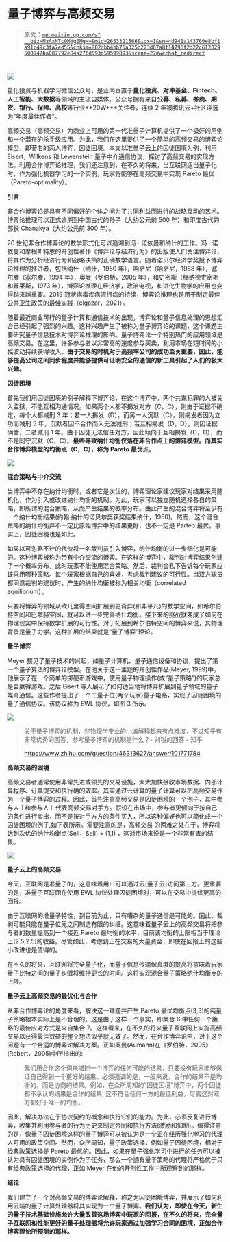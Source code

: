 # 量子博弈与高频交易

> 原文：[`mp.weixin.qq.com/s?__biz=MzAxNTc0Mjg0Mg==&mid=2653321566&idx=1&sn=4d941a143760e8bf1a91c49c3fa7ed55&chksm=802dbb4bb75a325d223d67a8f14796f2d22c612029508947ba087792e84a276d593d59599893&scene=27#wechat_redirect`](http://mp.weixin.qq.com/s?__biz=MzAxNTc0Mjg0Mg==&mid=2653321566&idx=1&sn=4d941a143760e8bf1a91c49c3fa7ed55&chksm=802dbb4bb75a325d223d67a8f14796f2d22c612029508947ba087792e84a276d593d59599893&scene=27#wechat_redirect)

# 

![](img/817c601fc026ccfe2ee840069c1e016b.png)

量化投资与机器学习微信公众号，是业内垂直于**量化投资、对冲基金、Fintech、人工智能、大数据**等领域的主流自媒体。公众号拥有来自**公募、私募、券商、期货、银行、保险、高校**等行业**20W+**关注者，连续 2 年被腾讯云+社区评选为“年度最佳作者”。

高频交易（高频交易）为商业上可用的第一代准量子计算机提供了一个极好的用例和一个潜在的杀手级应用。为此，我们在这里提供了一个简单的高频交易的博弈论模型，即著名的两人博弈，囚徒困境。本文以准量子云上的囚徒困境为例，利用 Eisert，Wilkens 和 Lewenstein 量子中介通信协议，探讨了高频交易的实现方法。利用合作博弈论推理，我们还注意到，在不久的将来，当互联网适当量子化时，作为强化机器学习的一个实例，玩家将能够在高频交易中实现 Pareto 最优（Pareto-optimality）。

**引言**

非合作博弈论是具有不同偏好的个体之间为了共同利益而进行的战略互动的艺术。博弈论推理可以正式追溯到中国古代的孙子（大约公元前 500 年）和印度古代的部长 Chanakya（大约公元前 300 年）。

20 世纪非合作博弈论的数学形式化可以追溯到冯 · 诺依曼和纳什的工作。冯 · 诺依曼和摩根斯特恩的开创性著作《博弈论与经济行为》的出版使人们关注博弈论，将其作为分析经济行为和战略决策的正确数学语言。随着诺贝尔经济学奖授予博弈论推理的推进者，包括纳什（纳什，1950 年），哈萨尼（哈萨尼，1968 年），塞尔滕（塞尔滕，1994 年），奥曼（罗伯特，2005 年），和史密斯（梅纳德史密斯和普莱斯，1973 年），博弈论推理在经济学，政治电视，和进化生物学的应用也变得越来越重要。2019 冠状病毒疾病流行病的持续，博弈论推理也是用于制定最佳公共卫生政策的最佳实践（elgazar，2021）。

随着最近商业可行的量子计算和通信技术的出现，博弈论和量子信息处理的思想汇合已经引起了强烈的兴趣。这种兴趣产生了被称为量子博弈论的课题，这个课题主要研究量子信息技术对博弈论推理的影响。量子博弈论一个特别热门的应用领域是高频交易。在这里，许多参与者以非常高的速度参与买卖，利用市场在短时间的小幅波动持续获得收入。**由于交易的时机对于高频率公司的成功至关重要，因此，能够提高公司之间同步程度并能够提供可证明安全的通信的新工具引起了人们的极大兴趣。**

**囚徒困境**

首先我们用囚徒困境的例子解释下博弈论，在这个博弈中，两个共谋犯罪的人被关入监狱，不能互相沟通情况。如果两个人都不揭发对方（C，C），则由于证据不确定，每个人都减刑 3 年；若一人揭发（D），而另一人沉默（C），则揭发者因为立功而减刑 5 年，沉默者因不合作而入无法减刑；若互相揭发（D，D），则因证据确凿，二者减刑 1 年。由于囚徒无法信任对方，因此倾向于互相揭发（D，D），而不是同守沉默（C，C）。**最终导致纳什均衡仅落在非合作点上的博弈模型。而其实合作博弈模型的均衡点（C，C），称为 Pareto 最优**点。

![](img/9337bb92a1bc08a40e7a61ce2f00c95d.png)

**混合策略与中介交流**

当博弈中不存在纳什均衡时，或者它是次优的，博弈理论家建议玩家对结果采用随机化，作为引入或改进纳什均衡的机制。为此，玩家可以独立随机选择各自的策略，即所谓的混合策略，从而产生结果的概率分布。由此产生的混合博弈将至少有一个纳什均衡结果(约翰·纳什的诺贝尔奖获奖结果纳什，1950)。然而，这个混合策略的纳什均衡并不一定比原始博弈中的结果更好，也不一定是 Parteo 最优。事实上，囚徒困境也是如此。

如果以可忽略不计的代价将一名裁判员引入博弈，纳什均衡的进一步细化是可能的。这种博弈被称为带有中介交流的博弈。在这样的博弈中，裁判对博弈结果创建了一个概率分布，此时玩家不能使用混合策略。然后，裁判会私下告诉每个玩家应该采用哪种策略。每个玩家根据自己的喜好，考虑裁判建议的可行性。当双方球员都同意裁判的建议时，产生的纳什均衡被称为相关均衡（correlated equilibrium）。

只要将博弈的领域从欧几里得空间扩展到更奇异(和非平凡)的数学空间，如希尔伯特空间和巴拿赫空间，就可以进一步完善纳什均衡。接下来的挑战就变成了如何在物理现实中保持数学扩展的可行性。对于拓展到希尔伯特空间的博弈来说，其物理背景是量子力学。这种扩展的结果就是“量子博弈”理论。

**量子博弈**

Meyer 预见了量子技术的兴起，如量子计算机、量子通信设备和协议，提出了第一个量子算法的博弈论模型。在他关于这一主题的开创性作品(Meyer, 1999)中，他展示了在一个简单的掷硬币游戏中，使用量子物理操作(或“量子策略”)的玩家总是会赢得游戏。之后 Eisert 等人展示了如何适当地将博弈扩展到量子领域的量子媒介通信。这些作者提出了一个二量子位(两个玩家)量子电路，实现了囚徒困境的量子通信协议。该协议称为 EWL 协议，如图 3 所示。

![](img/044aede52f7955aeb961061805a9f07e.png)

> 关于量子博弈的机制，非物理学专业的小编解释起来有点难度，不过知乎有非常优秀的回答，参考量子博弈的机制是什么？- 刘锐的回答 - 知乎
> 
> https://www.zhihu.com/question/46313627/answer/101771784

**高频交易的困境**

高频交易者通常使用非常先进或领先的交易设施，大大加快接收市场数据、内部计算程序、订单提交和执行确的效率。其实通过云计算的量子计算可以把高频交易作为一个量子博弈的过程。因此，首先注意高频交易是囚徒困境的一个例子，其中参与人 1 和参与人 II 代表高频交易对手方。假设在市场中，参与者更倾向于按自己的条件进行卖出，而不是按对手方方的条件买入，所以这种偏好也可以简化成一个囚徒困境的例子,如下表所示。需要注意的是，高频交易 的两难之处在于，博弈将达到次优的纳什均衡点(Sell，Sell) = (1,1) ，这对市场来说是一个非常有害的结果。

![](img/c3dab4be52968f8103077c9536b0e1b6.png)

**量子云上的高频交易**

今天，互联网是准量子的，这意味着用户可以通过云(量子云)访问第三方。更重要的是，准量子互联网在使用 EWL 协议处理囚徒困境时，可以在交易中提供更高的回报。

由于互联网的准量子特性，到目前为止，只有嘈杂的量子通信是可能的。因此，裁判可能只能在量子位元之间制造有限的纠缠。这意味着量子云上的高频交易将把参与者的数量提高到一个接近 Pareto 最均衡的水平，目前该均衡的上限相当于理论上(2.5,2.5)的收益。尽管如此，考虑到正在交易的大量资金，即使在回报上的这些小改进也是值得的。

在不久的将来，互联网将完全量子化，而量子信息传输保真度的提高将意味着玩家量子比特之间的量子纠缠将维持更长的时间。这将实现混合量子策略纳什均衡点的上限。

**量子云上高频交易的最优化与合作**

从非合作博弈论的角度来看，解决这一难题并产生 Pareto 最优均衡点(3,3)的纯量子策略根本实际上是不合理的。这是由于这样一个事实，即集合 6 中任何一个策略的最佳应对方式是来自集合 7。这样看来，在不久的将来量子互联网上实施高频交易以获得最佳效益的整个想法似乎就无效了。然而，在合作博弈论中，对于这个问题有一个合适的博弈论解决方案。正如奥曼(Aumann)在《罗伯特，2005》(Robert，2005)中所指出的:

> 我们用合作这个词来描述一个博弈的任何可能的结果，只要没有玩家能够保证自己得到一个更好的结果。必须强调的是，一般来说，合作的结果不是均衡的，而是协商的结果。例如，在众所周知的”囚徒困境”博弈中，两个囚徒都不承认的结果是合作的结果; 这不符合任何一方的最佳利益，尽管这对双方都好于唯一的均衡。

因此，解决办法在于协议契约的概念和执行它们的能力。为此，必须反复进行博弈，收集并利用参与者的行为历史来制定合同和执行方法(激励和抑制)。值得注意的是，像量子囚徒困境这样的量子博弈可以被认为是一个正在经历强化学习的代理人可用的政策空间。然而，众所周知，量子政策选择，例如量子囚徒困境，相对于经典政策选择是 Pareto 最优的。因此，如果在量子强化学习中进行的任务可以被认为具有囚徒困境的实例作为子任务，那么一个拥有量子策略的代理将严格优于只有经典政策选择的代理，正如 Meyer 在他的开创性工作中所观察到的那样。

**结论**

我们建立了一个对高频交易的博弈论解释，称之为囚徒困境博弈，并展示了如何利用云端的量子计算处理器将其实现为一个量子博弈。**我们认为，即使在今天，新生的量子技术基础设施允许大量改善这场博弈中玩家的回报，在不久的将来，完全量子互联网和性能更好的量子处理器将允许玩家通过加强学习合同的困境，正如合作博弈理论所预测的那样。**